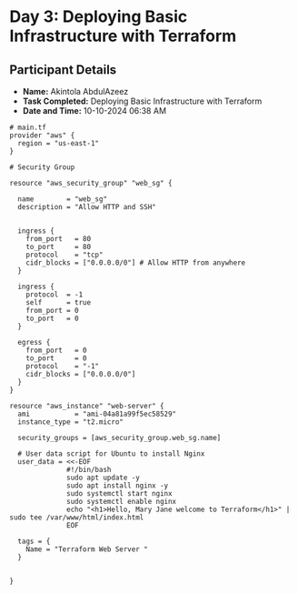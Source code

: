 # Day 3: Deploying Basic Infrastructure with Terraform

## Participant Details

- **Name:** Akintola AbdulAzeez
- **Task Completed:** Deploying Basic Infrastructure with Terraform
- **Date and Time:** 10-10-2024 06:38 AM 


```
# main.tf
provider "aws" {
  region = "us-east-1"
}

# Security Group

resource "aws_security_group" "web_sg" {

  name        = "web_sg"
  description = "Allow HTTP and SSH"


  ingress {
    from_port   = 80
    to_port     = 80
    protocol    = "tcp"
    cidr_blocks = ["0.0.0.0/0"] # Allow HTTP from anywhere
  }

  ingress {
    protocol  = -1
    self      = true
    from_port = 0
    to_port   = 0
  }

  egress {
    from_port   = 0
    to_port     = 0
    protocol    = "-1"
    cidr_blocks = ["0.0.0.0/0"]
  }
}

resource "aws_instance" "web-server" {
  ami           = "ami-04a81a99f5ec58529"
  instance_type = "t2.micro"

  security_groups = [aws_security_group.web_sg.name]

  # User data script for Ubuntu to install Nginx
  user_data = <<-EOF
              #!/bin/bash
              sudo apt update -y
              sudo apt install nginx -y
              sudo systemctl start nginx
              sudo systemctl enable nginx
              echo "<h1>Hello, Mary Jane welcome to Terraform</h1>" | sudo tee /var/www/html/index.html
              EOF

  tags = {
    Name = "Terraform Web Server "
  }


}
```